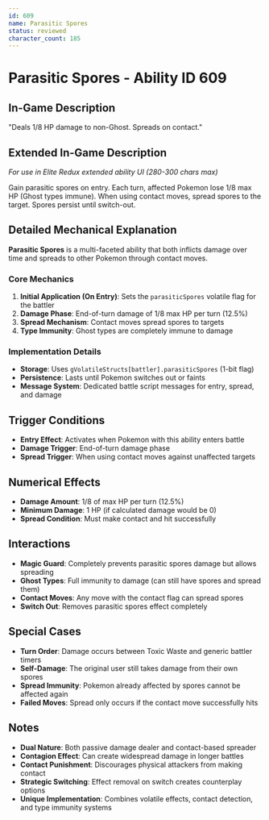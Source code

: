 ```yaml
---
id: 609
name: Parasitic Spores
status: reviewed
character_count: 185
---
```


# Parasitic Spores - Ability ID 609

## In-Game Description
"Deals 1/8 HP damage to non-Ghost. Spreads on contact."

## Extended In-Game Description
*For use in Elite Redux extended ability UI (280-300 chars max)*

Gain parasitic spores on entry. Each turn, affected Pokemon lose 1/8 max HP (Ghost types immune). When using contact moves, spread spores to the target. Spores persist until switch-out.

## Detailed Mechanical Explanation

**Parasitic Spores** is a multi-faceted ability that both inflicts damage over time and spreads to other Pokemon through contact moves.

### Core Mechanics
1. **Initial Application (On Entry)**: Sets the `parasiticSpores` volatile flag for the battler
2. **Damage Phase**: End-of-turn damage of 1/8 max HP per turn (12.5%)
3. **Spread Mechanism**: Contact moves spread spores to targets
4. **Type Immunity**: Ghost types are completely immune to damage

### Implementation Details
- **Storage**: Uses `gVolatileStructs[battler].parasiticSpores` (1-bit flag)
- **Persistence**: Lasts until Pokemon switches out or faints
- **Message System**: Dedicated battle script messages for entry, spread, and damage

## Trigger Conditions

- **Entry Effect**: Activates when Pokemon with this ability enters battle
- **Damage Trigger**: End-of-turn damage phase
- **Spread Trigger**: When using contact moves against unaffected targets

## Numerical Effects

- **Damage Amount**: 1/8 of max HP per turn (12.5%)
- **Minimum Damage**: 1 HP (if calculated damage would be 0)
- **Spread Condition**: Must make contact and hit successfully

## Interactions

- **Magic Guard**: Completely prevents parasitic spores damage but allows spreading
- **Ghost Types**: Full immunity to damage (can still have spores and spread them)
- **Contact Moves**: Any move with the contact flag can spread spores
- **Switch Out**: Removes parasitic spores effect completely

## Special Cases

- **Turn Order**: Damage occurs between Toxic Waste and generic battler timers
- **Self-Damage**: The original user still takes damage from their own spores
- **Spread Immunity**: Pokemon already affected by spores cannot be affected again
- **Failed Moves**: Spread only occurs if the contact move successfully hits

## Notes

- **Dual Nature**: Both passive damage dealer and contact-based spreader
- **Contagion Effect**: Can create widespread damage in longer battles
- **Contact Punishment**: Discourages physical attackers from making contact
- **Strategic Switching**: Effect removal on switch creates counterplay options
- **Unique Implementation**: Combines volatile effects, contact detection, and type immunity systems